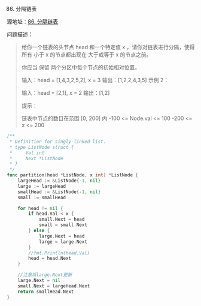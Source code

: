 86. 分隔链表

源地址：[86. 分隔链表](https://leetcode-cn.com/problems/partition-list/)

问题描述：

>给你一个链表的头节点 head 和一个特定值 x ，请你对链表进行分隔，使得所有 小于 x 的节点都出现在 大于或等于 x 的节点之前。
>
>你应当 保留 两个分区中每个节点的初始相对位置。
>
>输入：head = [1,4,3,2,5,2], x = 3
>输出：[1,2,2,4,3,5]
>示例 2：
>
>输入：head = [2,1], x = 2
>输出：[1,2]
>
>
>提示：
>
>链表中节点的数目在范围 [0, 200] 内
>-100 <= Node.val <= 100
>-200 <= x <= 200

``` go
/**
 * Definition for singly-linked list.
 * type ListNode struct {
 *     Val int
 *     Next *ListNode
 * }
 */
func partition(head *ListNode, x int) *ListNode {
    largeHead := &ListNode{-1, nil}
    large := largeHead
    smallHead := &ListNode{-1, nil}
    small := smallHead

    for head != nil {
        if head.Val < x {
            small.Next = head
            small = small.Next
        } else {
            large.Next = head
            large = large.Next
        }
        //fmt.Println(head.Val)
        head = head.Next
    }

    //注意将large.Next更新
    large.Next = nil
    small.Next = largeHead.Next
    return smallHead.Next 
}
```



